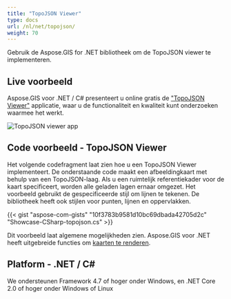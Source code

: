 ```yaml
---
title: "TopoJSON Viewer"
type: docs
url: /nl/net/topojson/
weight: 70
---
```


Gebruik de Aspose.GIS for .NET bibliotheek om de TopoJSON viewer te implementeren.

## **Live voorbeeld**

Aspose.GIS voor .NET / C# presenteert u online gratis de ["TopoJSON Viewer"](https://products.aspose.app/gis/viewer/topojson) applicatie, waar u de functionaliteit en kwaliteit kunt onderzoeken waarmee het werkt.

![TopoJSON viewer app](viewer.png)

## **Code voorbeeld - TopoJSON Viewer**

Het volgende codefragment laat zien hoe u een TopoJSON Viewer implementeert. De onderstaande code maakt een afbeeldingkaart met behulp van een TopoJSON-laag. Als u een ruimtelijk referentiekader voor de kaart specificeert, worden alle geladen lagen ernaar omgezet.
Het voorbeeld gebruikt de gespecificeerde stijl om lijnen te tekenen. De bibliotheek heeft ook stijlen voor punten, lijnen en oppervlakken.

{{< gist "aspose-com-gists" "10f3783b9581d10bc69dbada42705d2c" "Showcase-CSharp-topojson.cs" >}}

Dit voorbeeld laat algemene mogelijkheden zien. Aspose.GIS voor .NET heeft uitgebreide functies om [kaarten te renderen](https://docs.aspose.com/gis/net/map-rendering/).

## **Platform - .NET / C#**

We ondersteunen Framework 4.7 of hoger onder Windows, en .NET Core 2.0 of hoger onder Windows of Linux
